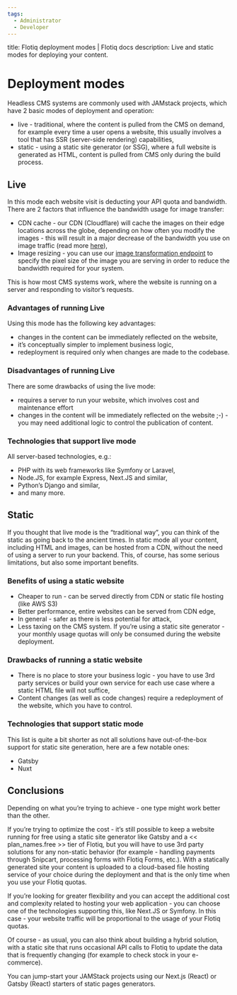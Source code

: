 ```yaml
---
tags:
  - Administrator
  - Developer
---
```


title: Flotiq deployment modes | Flotiq docs
description: Live and static modes for deploying your content.

# Deployment modes

Headless CMS systems are commonly used with JAMstack projects, which have 2 basic modes of deployment and operation:

* live - traditional, where the content is pulled from the CMS on demand, for example every time a user opens a website, this usually involves a tool that has SSR (server-side rendering) capabilities,
* static - using a static site generator (or SSG), where a full website is generated as HTML, content is pulled from CMS only during the build process.

## Live

In this mode each website visit is deducting your API quota and bandwidth. There are 2 factors that influence the bandwidth usage for image transfer:

* CDN cache - our CDN (Cloudflare) will cache the images on their edge locations across the globe, depending on how often you modify the images - this will result in a major decrease of the bandwidth you use on image traffic (read more [here](https://developers.cloudflare.com/cache/about/default-cache-behavior/)),
* Image resizing - you can use our [image transformation endpoint](https://flotiq.com/docs/API/media-library/#viewing-and-resizing-photos-returning-files) to specify the pixel size of the image you are serving in order to reduce the bandwidth required for your system.

This is how most CMS systems work, where the website is running on a server and responding to visitor’s requests.

### Advantages of running Live

Using this mode has the following key advantages:

* changes in the content can be immediately reflected on the website,
* it’s conceptually simpler to implement business logic,
* redeployment is required only when changes are made to the codebase.

### Disadvantages of running Live

There are some drawbacks of using the live mode:

* requires a server to run your website, which involves cost and maintenance effort
* changes in the content will be immediately reflected on the website ;-) - you may need additional logic to control the publication of content.

### Technologies that support live mode

All server-based technologies, e.g.:

* PHP with its web frameworks like Symfony or Laravel,
* Node.JS, for example Express, Next.JS and similar,
* Python’s Django and similar,
* and many more.

## Static

If you thought that live mode is the “traditional way”, you can think of the static as going back to the ancient times. In static mode all your content, including HTML and images, can be hosted from a CDN, without the need of using a server to run your backend. This, of course, has some serious limitations, but also some important benefits.

### Benefits of using a static website

* Cheaper to run - can be served directly from CDN or static file hosting (like AWS S3)
* Better performance, entire websites can be served from CDN edge,
* In general - safer as there is less potential for attack,
* Less taxing on the CMS system. If you’re using a static site generator - your monthly usage quotas will only be consumed during the website deployment.

### Drawbacks of running a static website

* There is no place to store your business logic - you have to use 3rd party services or build your own service for each use case where a static HTML file will not suffice,
* Content changes (as well as code changes) require a redeployment of the website, which you have to control.

### Technologies that support static mode

This list is quite a bit shorter as not all solutions have out-of-the-box support for static site generation, here are a few notable ones:

* Gatsby
* Nuxt

## Conclusions

Depending on what you’re trying to achieve - one type might work better than the other.

If you’re trying to optimize the cost - it’s still possible to keep a website running for free using a static site generator like Gatsby and a << plan_names.free >> tier of Flotiq, but you will have to use 3rd party solutions for any non-static behavior (for example - handling payments through Snipcart, processing forms with Flotiq Forms, etc.). With a statically generated site your content is uploaded to a cloud-based file hosting service of your choice during the deployment and that is the only time when you use your Flotiq quotas.

If you’re looking for greater flexibility and you can accept the additional cost and complexity related to hosting your web application - you can choose one of the technologies supporting this, like Next.JS or Symfony. In this case - your website traffic will be proportional to the usage of your Flotiq quotas.

Of course - as usual, you can also think about building a hybrid solution, with a static site that runs occasional API calls to Flotiq to update the data that is frequently changing (for example to check stock in your e-commerce).

You can jump-start your JAMStack projects using our Next.js (React) or Gatsby (React) starters of static pages generators.
